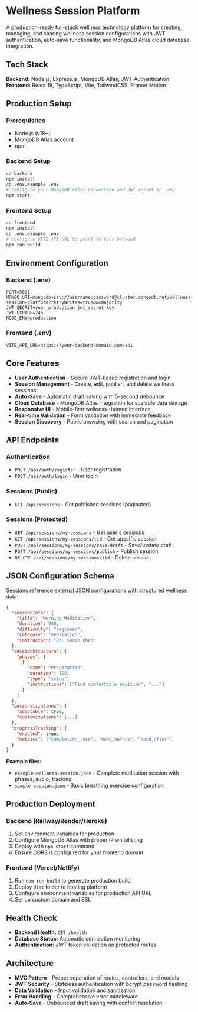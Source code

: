 # Wellness Session Platform

A production-ready full-stack wellness technology platform for creating, managing, and sharing wellness session configurations with JWT authentication, auto-save functionality, and MongoDB Atlas cloud database integration.

## Tech Stack

**Backend:** Node.js, Express.js, MongoDB Atlas, JWT Authentication  
**Frontend:** React 19, TypeScript, Vite, TailwindCSS, Framer Motion  

## Production Setup

### Prerequisites
- Node.js (v18+)
- MongoDB Atlas account
- npm

### Backend Setup
```bash
cd backend
npm install
cp .env.example .env
# Configure your MongoDB Atlas connection and JWT secret in .env
npm start
```

### Frontend Setup
```bash
cd frontend
npm install
cp .env.example .env
# Configure VITE_API_URL to point to your backend
npm run build
```

## Environment Configuration

### Backend (.env)
```env
PORT=5001
MONGO_URI=mongodb+srv://username:password@cluster.mongodb.net/wellness-session-platform?retryWrites=true&w=majority
JWT_SECRET=your_production_jwt_secret_key
JWT_EXPIRE=24h
NODE_ENV=production
```

### Frontend (.env)
```env
VITE_API_URL=https://your-backend-domain.com/api
```

## Core Features

- **User Authentication** - Secure JWT-based registration and login
- **Session Management** - Create, edit, publish, and delete wellness sessions
- **Auto-Save** - Automatic draft saving with 5-second debounce
- **Cloud Database** - MongoDB Atlas integration for scalable data storage
- **Responsive UI** - Mobile-first wellness-themed interface
- **Real-time Validation** - Form validation with immediate feedback
- **Session Discovery** - Public browsing with search and pagination

## API Endpoints

### Authentication
- `POST /api/auth/register` - User registration
- `POST /api/auth/login` - User login

### Sessions (Public)
- `GET /api/sessions` - Get published sessions (paginated)

### Sessions (Protected)
- `GET /api/sessions/my-sessions` - Get user's sessions
- `GET /api/sessions/my-sessions/:id` - Get specific session
- `POST /api/sessions/my-sessions/save-draft` - Save/update draft
- `POST /api/sessions/my-sessions/publish` - Publish session
- `DELETE /api/sessions/my-sessions/:id` - Delete session

## JSON Configuration Schema

Sessions reference external JSON configurations with structured wellness data:

```json
{
  "sessionInfo": {
    "title": "Morning Meditation",
    "duration": 900,
    "difficulty": "beginner",
    "category": "meditation",
    "instructor": "Dr. Sarah Chen"
  },
  "sessionStructure": {
    "phases": [
      {
        "name": "Preparation",
        "duration": 120,
        "type": "setup",
        "instructions": ["Find comfortable position", "..."]
      }
    ]
  },
  "personalizations": {
    "adaptable": true,
    "customizations": [...]
  },
  "progressTracking": {
    "enabled": true,
    "metrics": ["completion_rate", "mood_before", "mood_after"]
  }
}
```

**Example files:**
- `example-wellness-session.json` - Complete meditation session with phases, audio, tracking
- `simple-session.json` - Basic breathing exercise configuration

## Production Deployment

### Backend (Railway/Render/Heroku)
1. Set environment variables for production
2. Configure MongoDB Atlas with proper IP whitelisting
3. Deploy with `npm start` command
4. Ensure CORS is configured for your frontend domain

### Frontend (Vercel/Netlify)
1. Run `npm run build` to generate production build
2. Deploy `dist` folder to hosting platform
3. Configure environment variables for production API URL
4. Set up custom domain and SSL

## Health Check

- **Backend Health:** `GET /health`
- **Database Status:** Automatic connection monitoring
- **Authentication:** JWT token validation on protected routes

## Architecture

- **MVC Pattern** - Proper separation of routes, controllers, and models
- **JWT Security** - Stateless authentication with bcrypt password hashing
- **Data Validation** - Input validation and sanitization
- **Error Handling** - Comprehensive error middleware
- **Auto-Save** - Debounced draft saving with conflict resolution


